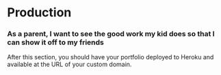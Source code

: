 # Production

### As a parent, I want to see the good work my kid does so that I can show it off to my friends

After this section, you should have your portfolio deployed to Heroku and available at the URL of your custom domain.
